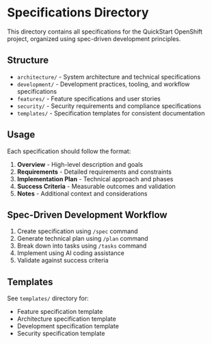 # Specifications Directory

This directory contains all specifications for the QuickStart OpenShift project, organized using spec-driven development principles.

## Structure

- `architecture/` - System architecture and technical specifications
- `development/` - Development practices, tooling, and workflow specifications  
- `features/` - Feature specifications and user stories
- `security/` - Security requirements and compliance specifications
- `templates/` - Specification templates for consistent documentation

## Usage

Each specification should follow the format:
1. **Overview** - High-level description and goals
2. **Requirements** - Detailed requirements and constraints
3. **Implementation Plan** - Technical approach and phases
4. **Success Criteria** - Measurable outcomes and validation
5. **Notes** - Additional context and considerations

## Spec-Driven Development Workflow

1. Create specification using `/spec` command
2. Generate technical plan using `/plan` command  
3. Break down into tasks using `/tasks` command
4. Implement using AI coding assistance
5. Validate against success criteria

## Templates

See `templates/` directory for:
- Feature specification template
- Architecture specification template
- Development specification template
- Security specification template
